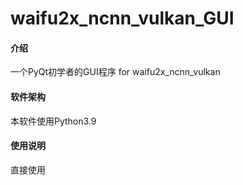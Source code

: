 # waifu2x_ncnn_vulkan_GUI

#### 介绍
一个PyQt初学者的GUI程序 for waifu2x_ncnn_vulkan

#### 软件架构
本软件使用Python3.9

#### 使用说明
直接使用
